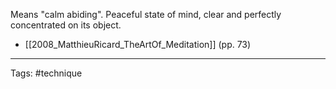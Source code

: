 Means "calm abiding".
Peaceful state of mind,  clear and perfectly concentrated on its object.
- [[2008_MatthieuRicard_TheArtOf_Meditation]] (pp. 73)

______________________
Tags: #technique 